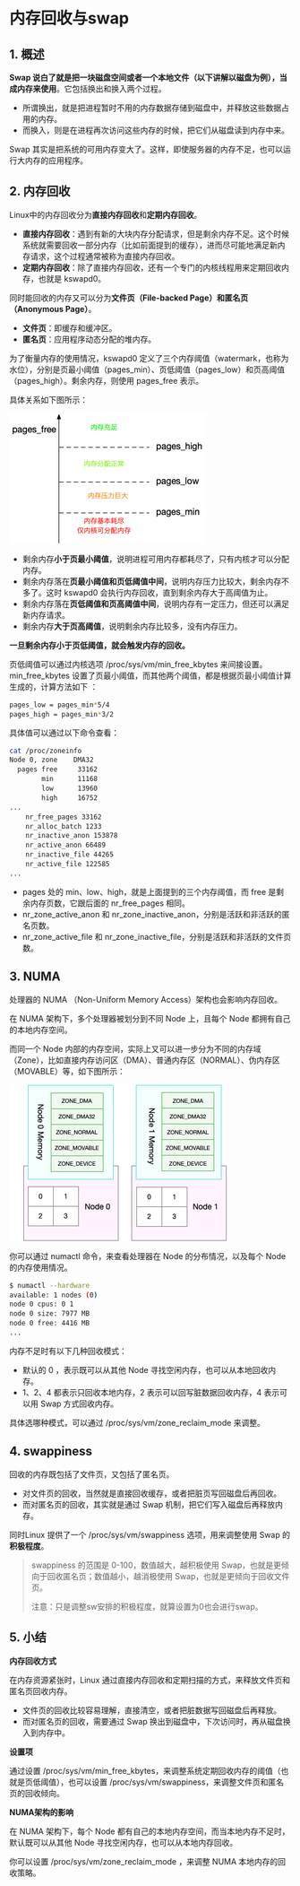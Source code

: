 # 内存回收与swap

## 1. 概述

**Swap 说白了就是把一块磁盘空间或者一个本地文件（以下讲解以磁盘为例），当成内存来使用**。它包括换出和换入两个过程。

* 所谓换出，就是把进程暂时不用的内存数据存储到磁盘中，并释放这些数据占用的内存。
* 而换入，则是在进程再次访问这些内存的时候，把它们从磁盘读到内存中来。

Swap 其实是把系统的可用内存变大了。这样，即使服务器的内存不足，也可以运行大内存的应用程序。



## 2. 内存回收

Linux中的内存回收分为**直接内存回收**和**定期内存回收**。

* **直接内存回收**：遇到有新的大块内存分配请求，但是剩余内存不足。这个时候系统就需要回收一部分内存（比如前面提到的缓存），进而尽可能地满足新内存请求，这个过程通常被称为直接内存回收。
* **定期内存回收**：除了直接内存回收，还有一个专门的内核线程用来定期回收内存，也就是 kswapd0。



同时能回收的内存又可以分为**文件页（File-backed Page）**和**匿名页（Anonymous Page）**。

* **文件页**：即缓存和缓冲区。
* **匿名页**：应用程序动态分配的堆内存。



为了衡量内存的使用情况，kswapd0 定义了三个内存阈值（watermark，也称为水位），分别是页最小阈值（pages_min）、页低阈值（pages_low）和页高阈值（pages_high）。剩余内存，则使用 pages_free 表示。

具体关系如下图所示：

![](assets/pages_free.png)

* 剩余内存**小于页最小阈值**，说明进程可用内存都耗尽了，只有内核才可以分配内存。
* 剩余内存落在**页最小阈值和页低阈值中间**，说明内存压力比较大，剩余内存不多了。这时 kswapd0 会执行内存回收，直到剩余内存大于高阈值为止。
* 剩余内存落在**页低阈值和页高阈值中间**，说明内存有一定压力，但还可以满足新内存请求。
* 剩余内存**大于页高阈值**，说明剩余内存比较多，没有内存压力。

**一旦剩余内存小于页低阈值，就会触发内存的回收。**

页低阈值可以通过内核选项 /proc/sys/vm/min_free_kbytes 来间接设置。min_free_kbytes 设置了页最小阈值，而其他两个阈值，都是根据页最小阈值计算生成的，计算方法如下 ：

```sh
pages_low = pages_min*5/4
pages_high = pages_min*3/2
```

具体值可以通过以下命令查看：

```sh
cat /proc/zoneinfo
Node 0, zone    DMA32
  pages free     33162
        min      11168
        low      13960
        high     16752
...
    nr_free_pages 33162
    nr_alloc_batch 1233
    nr_inactive_anon 153878
    nr_active_anon 66489
    nr_inactive_file 44265
    nr_active_file 122585
...
```

* pages 处的 min、low、high，就是上面提到的三个内存阈值，而 free 是剩余内存页数，它跟后面的 nr_free_pages 相同。
* nr_zone_active_anon 和 nr_zone_inactive_anon，分别是活跃和非活跃的匿名页数。
* nr_zone_active_file 和 nr_zone_inactive_file，分别是活跃和非活跃的文件页数。



## 3. NUMA

处理器的 NUMA （Non-Uniform Memory Access）架构也会影响内存回收。

在 NUMA 架构下，多个处理器被划分到不同 Node 上，且每个 Node 都拥有自己的本地内存空间。

而同一个 Node 内部的内存空间，实际上又可以进一步分为不同的内存域（Zone），比如直接内存访问区（DMA）、普通内存区（NORMAL）、伪内存区（MOVABLE）等，如下图所示：

![](assets/NUMA.png)

你可以通过 numactl 命令，来查看处理器在 Node 的分布情况，以及每个 Node 的内存使用情况。

```sh
$ numactl --hardware
available: 1 nodes (0)
node 0 cpus: 0 1
node 0 size: 7977 MB
node 0 free: 4416 MB
...
```



内存不足时有以下几种回收模式：

* 默认的 0 ，表示既可以从其他 Node 寻找空闲内存，也可以从本地回收内存。
* 1、2、4 都表示只回收本地内存，2 表示可以回写脏数据回收内存，4 表示可以用 Swap 方式回收内存。

具体选哪种模式，可以通过 /proc/sys/vm/zone_reclaim_mode 来调整。



## 4. swappiness

回收的内存既包括了文件页，又包括了匿名页。

* 对文件页的回收，当然就是直接回收缓存，或者把脏页写回磁盘后再回收。
* 而对匿名页的回收，其实就是通过 Swap 机制，把它们写入磁盘后再释放内存。

同时Linux 提供了一个  /proc/sys/vm/swappiness 选项，用来调整使用 Swap 的**积极程度**。

> swappiness 的范围是 0-100，数值越大，越积极使用 Swap，也就是更倾向于回收匿名页；数值越小，越消极使用 Swap，也就是更倾向于回收文件页。
>
> 注意：只是调整sw安排的积极程度，就算设置为0也会进行swap。



## 5. 小结

**内存回收方式**

在内存资源紧张时，Linux 通过直接内存回收和定期扫描的方式，来释放文件页和匿名页回收内存。

* 文件页的回收比较容易理解，直接清空，或者把脏数据写回磁盘后再释放。
* 而对匿名页的回收，需要通过 Swap 换出到磁盘中，下次访问时，再从磁盘换入到内存中。

**设置项**

通过设置 /proc/sys/vm/min_free_kbytes，来调整系统定期回收内存的阈值（也就是页低阈值），也可以设置 /proc/sys/vm/swappiness，来调整文件页和匿名页的回收倾向。

**NUMA架构的影响**

在 NUMA 架构下，每个 Node 都有自己的本地内存空间，而当本地内存不足时，默认既可以从其他 Node 寻找空闲内存，也可以从本地内存回收。

你可以设置 /proc/sys/vm/zone_reclaim_mode ，来调整 NUMA 本地内存的回收策略。